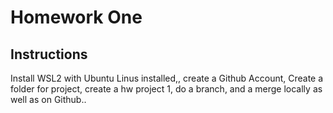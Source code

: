 # Homework One
## Instructions
Install WSL2 with Ubuntu Linus installed,, create a Github Account, Create a folder for project, create a hw project 1, do a branch, and a merge locally as well as on Github..
